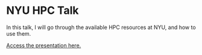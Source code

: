 # NYU HPC Talk

In this talk, I will go through the available HPC resources at NYU, and how to use them.

[Access the presentation here.](http://ddimmery.github.io/NYU-HPC/)
